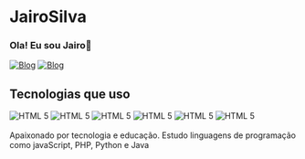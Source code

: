# JairoSilva
### Ola! Eu sou Jairo🤚
 

[![Blog](https://img.shields.io/badge/LinkedIn-0077B5?style=for-the-badge&logo=linkedin&logoColor=white)]([http.linkedin.com/in/jairojs])
[![Blog](https://img.shields.io/badge/Instagram-E4405F?style=for-the-badge&logo=instagram&logoColor=white)](https://instagram.com/jairo_sjlva)
 

 
## Tecnologias que uso
 
<div>
<img alt="HTML 5" src="https://img.shields.io/badge/HTML5-E34F26?style=for-the-badge&logo=html5&logoColor=white"/>
<img alt="HTML 5" src="https://img.shields.io/badge/CSS3-1572B6?style=for-the-badge&logo=css3&logoColor=white"/>
<img alt="HTML 5" src="https://img.shields.io/badge/JavaScript-F7DF1E?style=for-the-badge&logo=javascript&logoColor=black"/>
<img alt="HTML 5" src="https://img.shields.io/badge/Node.js-43853D?style=for-the-badge&logo=node.js&logoColor=white"/>
<img alt="HTML 5" src="https://img.shields.io/badge/Java-ED8B00?style=for-the-badge&logo=openjdk&logoColor=white"/>
<img alt="HTML 5" src="https://img.shields.io/badge/PHP-777BB4?style=for-the-badge&logo=php&logoColor=white"/>
 
</div>
<br>
Apaixonado por tecnologia e educação. Estudo linguagens de programação como javaScript, PHP, Python e Java
